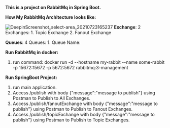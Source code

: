 **This is a project on RabbitMq in Spring Boot.**

**How My RabbitMq Architecture looks like:**

![DeepinScreenshot_select-area_20210723165237](https://user-images.githubusercontent.com/36277015/126775205-17a5dc1f-a521-4478-9bdc-947007c83108.png)
  **Exchange**: 2 Exchanges: 1. Topic Exchange
                             2. Fanout Exchange
     
  **Queues**: 4 Queues: 1. Queue Name:

**Run RabbitMq in docker:**
  1. run command: docker run -d --hostname my-rabbit --name some-rabbit -p 15672:15672 -p 5672:5672 rabbitmq:3-management

**Run SpringBoot Project:**
  1. run main application.
  2. Access /publish with body {"message":"message to publish"} using Postman to Publish to All Exchanges.
  3. Access /publish/fanoutExchange with body {"message":"message to publish"} using Postman to Publish to Fanout Exchanges.
  4. Access /publish/topicExchange with body {"message":"message to publish"} using Postman to Publish to Topic Exchanges.


